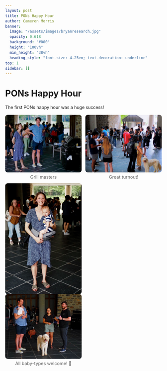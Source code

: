 ```yaml
---
layout: post
title: PONs Happy Hour
author: Cameron Morris
banner:
  image: "/assets/images/bryanresearch.jpg"
  opacity: 0.618
  background: "#000"
  height: "100vh"
  min_height: "38vh"
  heading_style: "font-size: 4.25em; text-decoration: underline"
top: 1
sidebar: []
---
```

# **PONs Happy Hour**
 
The first PONs happy hour was a huge success!

<style>
  /* You can move this to your site CSS later */
  .post-gallery {
    display: grid;
    grid-template-columns: repeat(auto-fit, minmax(240px, 1fr));
    gap: 12px;
    align-items: start;
    margin: 1rem 0;
  }
  .post-gallery figure {
    margin: 0;
  }
  .post-gallery img {
    width: 100%;
    height: auto;
    display: block;
    border-radius: 8px; /* optional */
  }
  .post-gallery figcaption {
    font-size: 0.9rem;
    color: #666;
    text-align: center;
    margin-top: 6px;
  }
</style>

<div class="post-gallery">
  <figure>
    <img src="/assets/images/HappyHour_20250627-1.jpg" alt="Happy Hour 1">
    <figcaption>Grill masters</figcaption>
  </figure>
  <figure>
    <img src="/assets/images/HappyHour_20250627-4.jpg" alt="Happy Hour 2">
    <figcaption>Great turnout!</figcaption>
  </figure>
  <figure>
  <div class="image-row">
    <img src="/assets/images/HappyHour_20250627-3.jpg" alt="Happy Hour 1">
    <img src="/assets/images/HappyHour_20250627-2.jpg" alt="Happy Hour 2">
  </div>
  <figcaption>All baby-types welcome! 🍻</figcaption>
</figure>